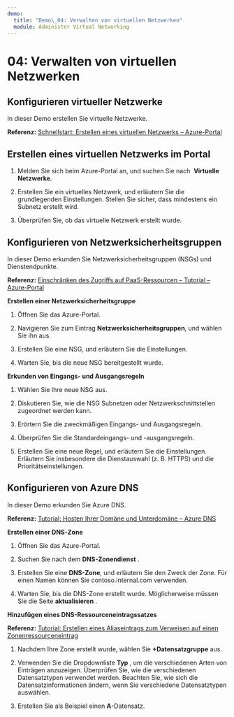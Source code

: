 ```yaml
---
demo:
  title: "Demo\_04: Verwalten von virtuellen Netzwerken"
  module: Administer Virtual Networking
---
```


# 04: Verwalten von virtuellen Netzwerken

## Konfigurieren virtueller Netzwerke

In dieser Demo erstellen Sie virtuelle Netzwerke.

**Referenz:** [Schnellstart: Erstellen eines virtuellen Netzwerks – Azure-Portal](https://docs.microsoft.com/azure/virtual-network/quick-create-portal)

## Erstellen eines virtuellen Netzwerks im Portal

1.  Melden Sie sich beim Azure-Portal an, und suchen Sie nach  **Virtuelle Netzwerke**.

1.  Erstellen Sie ein virtuelles Netzwerk, und erläutern Sie die grundlegenden Einstellungen. Stellen Sie sicher, dass mindestens ein Subnetz erstellt wird. 

1.  Überprüfen Sie, ob das virtuelle Netzwerk erstellt wurde.

## Konfigurieren von Netzwerksicherheitsgruppen

In dieser Demo erkunden Sie Netzwerksicherheitsgruppen (NSGs) und Dienstendpunkte.

**Referenz:** [Einschränken des Zugriffs auf PaaS-Ressourcen – Tutorial – Azure-Portal](https://docs.microsoft.com/azure/virtual-network/tutorial-restrict-network-access-to-resources)

**Erstellen einer Netzwerksicherheitsgruppe**

1. Öffnen Sie das Azure-Portal.

1. Navigieren Sie zum Eintrag **Netzwerksicherheitsgruppen**, und wählen Sie ihn aus.

1. Erstellen Sie eine NSG, und erläutern Sie die Einstellungen. 
 
1. Warten Sie, bis die neue NSG bereitgestellt wurde.

**Erkunden von Eingangs- und Ausgangsregeln**

1. Wählen Sie Ihre neue NSG aus.

1. Diskutieren Sie, wie die NSG Subnetzen oder Netzwerkschnittstellen zugeordnet werden kann.

1. Erörtern Sie die zweckmäßigen Eingangs- und Ausgangsregeln.  

1. Überprüfen Sie die Standardeingangs- und -ausgangsregeln. 

1. Erstellen Sie eine neue Regel, und erläutern Sie die Einstellungen. Erläutern Sie insbesondere die Dienstauswahl (z. B. HTTPS) und die Prioritätseinstellungen. 

## Konfigurieren von Azure DNS

In dieser Demo erkunden Sie Azure DNS.

**Referenz:** [Tutorial: Hosten Ihrer Domäne und Unterdomäne – Azure DNS](https://docs.microsoft.com/azure/dns/dns-delegate-domain-azure-dns)


**Erstellen einer DNS-Zone**

1. Öffnen Sie das Azure-Portal.

1. Suchen Sie nach dem **DNS-Zonendienst** .

1. Erstellen Sie eine **DNS-Zone**, und erläutern Sie den Zweck der Zone. Für einen Namen können Sie contoso.internal.com verwenden.

1.  Warten Sie, bis die DNS-Zone erstellt wurde. Möglicherweise müssen Sie die Seite **aktualisieren** .

**Hinzufügen eines DNS-Ressourceneintragssatzes**

**Referenz:** [Tutorial: Erstellen eines Aliaseintrags zum Verweisen auf einen Zonenressourceneintrag](https://learn.microsoft.com/azure/dns/tutorial-alias-rr)

1. Nachdem Ihre Zone erstellt wurde, wählen Sie **+Datensatzgruppe** aus.

1. Verwenden Sie die Dropdownliste **Typ** , um die verschiedenen Arten von Einträgen anzuzeigen. Überprüfen Sie, wie die verschiedenen Datensatztypen verwendet werden. Beachten Sie, wie sich die Datensatzinformationen ändern, wenn Sie verschiedene Datensatztypen auswählen.

1. Erstellen Sie als Beispiel einen **A**-Datensatz. 

